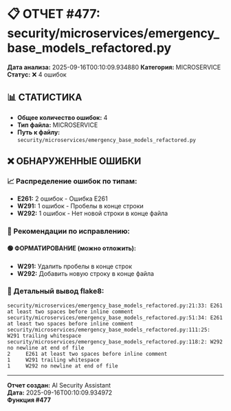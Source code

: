 # 📋 ОТЧЕТ #477: security/microservices/emergency_base_models_refactored.py

**Дата анализа:** 2025-09-16T00:10:09.934880
**Категория:** MICROSERVICE
**Статус:** ❌ 4 ошибок

## 📊 СТАТИСТИКА

- **Общее количество ошибок:** 4
- **Тип файла:** MICROSERVICE
- **Путь к файлу:** `security/microservices/emergency_base_models_refactored.py`

## ❌ ОБНАРУЖЕННЫЕ ОШИБКИ

### 📈 Распределение ошибок по типам:

- **E261:** 2 ошибок - Ошибка E261
- **W291:** 1 ошибок - Пробелы в конце строки
- **W292:** 1 ошибок - Нет новой строки в конце файла

### 🎯 Рекомендации по исправлению:

#### 🟢 ФОРМАТИРОВАНИЕ (можно отложить):
- **W291:** Удалить пробелы в конце строк
- **W292:** Добавить новую строку в конце файла

### 📝 Детальный вывод flake8:

```
security/microservices/emergency_base_models_refactored.py:21:33: E261 at least two spaces before inline comment
security/microservices/emergency_base_models_refactored.py:51:34: E261 at least two spaces before inline comment
security/microservices/emergency_base_models_refactored.py:111:25: W291 trailing whitespace
security/microservices/emergency_base_models_refactored.py:118:2: W292 no newline at end of file
2     E261 at least two spaces before inline comment
1     W291 trailing whitespace
1     W292 no newline at end of file

```

---
**Отчет создан:** AI Security Assistant  
**Дата:** 2025-09-16T00:10:09.934972  
**Функция #477**
